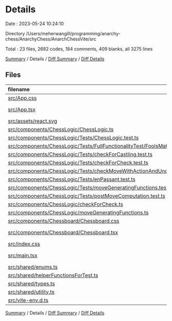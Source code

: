 # Details

Date : 2023-05-24 10:24:10

Directory /Users/meherwangill/programming/anarchy-chess/AnarchyChess/AnarchChessVite/src

Total : 23 files,  2682 codes, 184 comments, 409 blanks, all 3275 lines

[Summary](results.md) / Details / [Diff Summary](diff.md) / [Diff Details](diff-details.md)

## Files
| filename | language | code | comment | blank | total |
| :--- | :--- | ---: | ---: | ---: | ---: |
| [src/App.css](/src/App.css) | CSS | 37 | 0 | 6 | 43 |
| [src/App.tsx](/src/App.tsx) | TypeScript JSX | 12 | 5 | 3 | 20 |
| [src/assets/react.svg](/src/assets/react.svg) | XML | 1 | 0 | 0 | 1 |
| [src/components/ChessLogic/ChessLogic.ts](/src/components/ChessLogic/ChessLogic.ts) | TypeScript | 520 | 118 | 102 | 740 |
| [src/components/ChessLogic/Tests/ChessLogic.test.ts](/src/components/ChessLogic/Tests/ChessLogic.test.ts) | TypeScript | 405 | 0 | 27 | 432 |
| [src/components/ChessLogic/Tests/FullFunctionalityTest/FoolsMate.test.ts](/src/components/ChessLogic/Tests/FullFunctionalityTest/FoolsMate.test.ts) | TypeScript | 53 | 0 | 12 | 65 |
| [src/components/ChessLogic/Tests/checkForCastling.test.ts](/src/components/ChessLogic/Tests/checkForCastling.test.ts) | TypeScript | 68 | 0 | 11 | 79 |
| [src/components/ChessLogic/Tests/checkForCheck.test.ts](/src/components/ChessLogic/Tests/checkForCheck.test.ts) | TypeScript | 169 | 0 | 27 | 196 |
| [src/components/ChessLogic/Tests/checkMoveWithActionAndUndo.test.ts](/src/components/ChessLogic/Tests/checkMoveWithActionAndUndo.test.ts) | TypeScript | 143 | 0 | 23 | 166 |
| [src/components/ChessLogic/Tests/enPassant.test.ts](/src/components/ChessLogic/Tests/enPassant.test.ts) | TypeScript | 63 | 3 | 11 | 77 |
| [src/components/ChessLogic/Tests/moveGeneratingFunctions.test.ts](/src/components/ChessLogic/Tests/moveGeneratingFunctions.test.ts) | TypeScript | 195 | 0 | 19 | 214 |
| [src/components/ChessLogic/Tests/postMoveComputation.test.ts](/src/components/ChessLogic/Tests/postMoveComputation.test.ts) | TypeScript | 261 | 15 | 45 | 321 |
| [src/components/ChessLogic/checkForCheck.ts](/src/components/ChessLogic/checkForCheck.ts) | TypeScript | 159 | 12 | 31 | 202 |
| [src/components/ChessLogic/moveGeneratingFunctions.ts](/src/components/ChessLogic/moveGeneratingFunctions.ts) | TypeScript | 410 | 26 | 59 | 495 |
| [src/components/Chessboard/Chessboard.css](/src/components/Chessboard/Chessboard.css) | CSS | 0 | 0 | 1 | 1 |
| [src/components/Chessboard/Chessboard.tsx](/src/components/Chessboard/Chessboard.tsx) | TypeScript JSX | 32 | 0 | 4 | 36 |
| [src/index.css](/src/index.css) | CSS | 3 | 0 | 0 | 3 |
| [src/main.tsx](/src/main.tsx) | TypeScript JSX | 9 | 0 | 2 | 11 |
| [src/shared/enums.ts](/src/shared/enums.ts) | TypeScript | 45 | 4 | 6 | 55 |
| [src/shared/helperFunctionsForTest.ts](/src/shared/helperFunctionsForTest.ts) | TypeScript | 16 | 0 | 3 | 19 |
| [src/shared/types.ts](/src/shared/types.ts) | TypeScript | 31 | 0 | 5 | 36 |
| [src/shared/utility.ts](/src/shared/utility.ts) | TypeScript | 50 | 0 | 11 | 61 |
| [src/vite-env.d.ts](/src/vite-env.d.ts) | TypeScript | 0 | 1 | 1 | 2 |

[Summary](results.md) / Details / [Diff Summary](diff.md) / [Diff Details](diff-details.md)